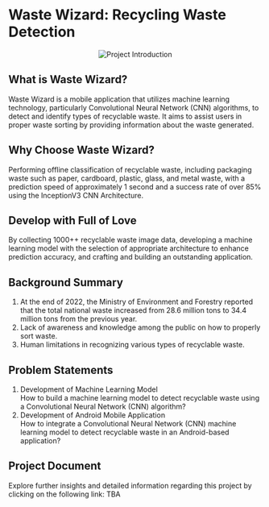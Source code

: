# Waste Wizard: Recycling Waste Detection

<div align="center">
  <img src="https://drive.google.com/uc?id=1m0wSpbjvQy8CrBaaCifCi0a3QeapMcpB" alt="Project Introduction">
</div>

## What is Waste Wizard?
Waste Wizard is a mobile application that utilizes machine learning technology, particularly Convolutional Neural Network (CNN) algorithms, to detect and identify types of recyclable waste. It aims to assist users in proper waste sorting by providing information about the waste generated.

## Why Choose Waste Wizard?
Performing offline classification of recyclable waste, including packaging waste such as paper, cardboard, plastic, glass, and metal waste, with a prediction speed of approximately 1 second and a success rate of over 85% using the InceptionV3 CNN Architecture.

## Develop with Full of Love
By collecting 1000++ recyclable waste image data, developing a machine learning model with the selection of appropriate architecture to enhance prediction accuracy, and crafting and building an outstanding application.

## Background Summary
1. At the end of 2022, the Ministry of Environment and Forestry reported that the total national waste increased from 28.6 million tons to 34.4 million tons from the previous year.
2. Lack of awareness and knowledge among the public on how to properly sort waste.
3. Human limitations in recognizing various types of recyclable waste.

## Problem Statements
1. Development of Machine Learning Model  
   How to build a machine learning model to detect recyclable waste using a Convolutional Neural Network (CNN) algorithm?
2. Development of Android Mobile Application  
   How to integrate a Convolutional Neural Network (CNN) machine learning model to detect recyclable waste in an Android-based application?

## Project Document
Explore further insights and detailed information regarding this project by clicking on the following link: TBA
